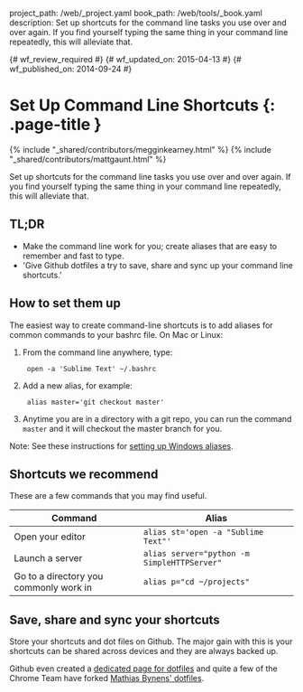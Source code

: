 project_path: /web/_project.yaml
book_path: /web/tools/_book.yaml
description: Set up shortcuts for the command line tasks you use over and over again. If you find yourself typing the same thing in your command line repeatedly, this will alleviate that.

{# wf_review_required #}
{# wf_updated_on: 2015-04-13 #}
{# wf_published_on: 2014-09-24 #}

# Set Up Command Line Shortcuts {: .page-title }

{% include "_shared/contributors/megginkearney.html" %}
{% include "_shared/contributors/mattgaunt.html" %}

Set up shortcuts for the command line tasks you use over and over again. If you find yourself typing the same thing in your command line repeatedly, this will alleviate that.


## TL;DR
- Make the command line work for you; create aliases that are easy to remember and fast to type.
- 'Give Github dotfiles a try to save, share and sync up your command line shortcuts.'


## How to set them up

The easiest way to create command-line shortcuts is to add aliases for common
commands to your bashrc file. On Mac or Linux:

1. From the command line anywhere, type:

        open -a 'Sublime Text' ~/.bashrc

2. Add a new alias, for example:

        alias master='git checkout master'

3. Anytime you are in a directory with a git repo, you can run the command
   `master` and it will checkout the master branch for you.

Note: See these instructions for [setting up Windows
aliases](https://msdn.microsoft.com/en-us/library/windows/desktop/ms682057(v=vs.85).aspx).

## Shortcuts we recommend

These are a few commands that you may find useful.

<table class="mdl-data-table tc-heavyright">
  <colgroup>
    <col span="1" />
    <col span="1" />
  </colgroup>
  <thead>
    <tr>
      <th data-th="Command">Command</th>
      <th data-th="Alias">Alias</th>
    </tr>
  </thead>
  <tbody>
    <tr>
      <td data-th="Command">Open your editor</td>
      <td data-th="Alias"><code>alias st='open -a "Sublime Text"'</code></td>
    </tr>
    <tr>
      <td data-th="Command">Launch a server</td>
      <td data-th="Alias"><code>alias server="python -m SimpleHTTPServer"</code></td>
    </tr>
    <tr>
      <td data-th="Command">Go to a directory you commonly work in</td>
      <td data-th="Alias"><code>alias p="cd ~/projects"</code></td>
    </tr>
  </tbody>
</table>


## Save, share and sync your shortcuts

Store your shortcuts and dot files on Github. The major gain with this is
your shortcuts can be shared across devices and they are always backed up.

Github even created a [dedicated page for dotfiles](https://dotfiles.github.io/)
and quite a few of the Chrome Team have forked
[Mathias Bynens' dotfiles](https://github.com/mathiasbynens/dotfiles).


